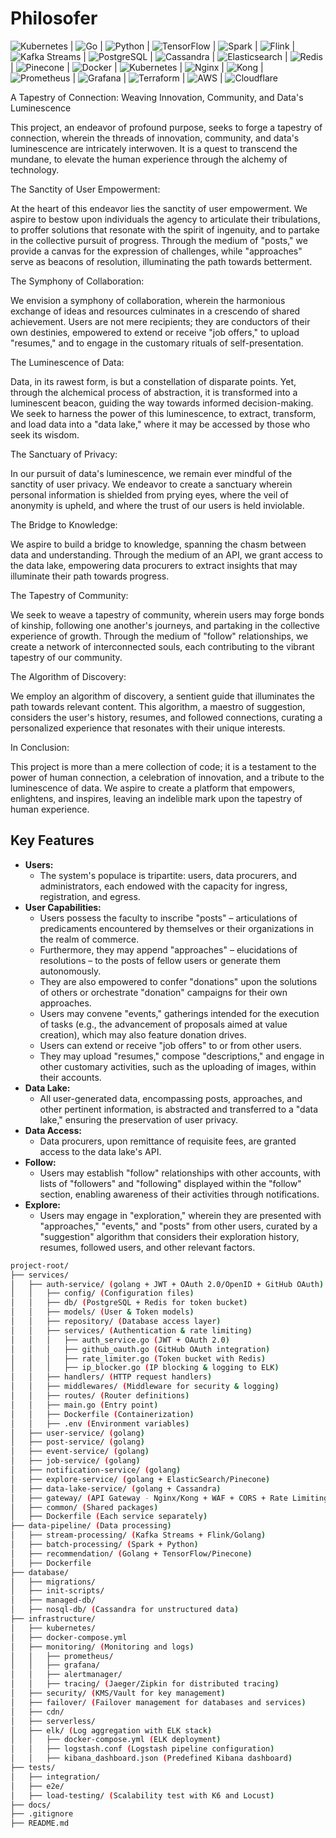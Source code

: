# Philosofer

![Kubernetes](https://img.shields.io/badge/Kubernetes-v1.20-blue?logo=kubernetes) | ![Go](https://img.shields.io/badge/Go-1.16-blue?logo=go) | ![Python](https://img.shields.io/badge/Python-3.9-blue?logo=python) | ![TensorFlow](https://img.shields.io/badge/TensorFlow-2.5-orange?logo=tensorflow) | ![Spark](https://img.shields.io/badge/Spark-3.1-red?logo=apachespark) | ![Flink](https://img.shields.io/badge/Flink-1.13-blueviolet?logo=apacheflink) | ![Kafka Streams](https://img.shields.io/badge/Kafka%20Streams-2.8-critical?logo=apachekafka) | ![PostgreSQL](https://img.shields.io/badge/PostgreSQL-13-blue?logo=postgresql) | ![Cassandra](https://img.shields.io/badge/Cassandra-4.0-green?logo=apachecassandra) | ![Elasticsearch](https://img.shields.io/badge/Elasticsearch-7.14-yellow?logo=elasticsearch) | ![Redis](https://img.shields.io/badge/Redis-6.2-red?logo=redis) | ![Pinecone](https://img.shields.io/badge/Pinecone-blue?logo=pinecone) | ![Docker](https://img.shields.io/badge/Docker-20.10-blue?logo=docker) | ![Kubernetes](https://img.shields.io/badge/Kubernetes-1.20-blue?logo=kubernetes) | ![Nginx](https://img.shields.io/badge/Nginx-1.20-green?logo=nginx) | ![Kong](https://img.shields.io/badge/Kong-2.5-blueviolet?logo=kong) | ![Prometheus](https://img.shields.io/badge/Prometheus-2.28-orange?logo=prometheus) | ![Grafana](https://img.shields.io/badge/Grafana-8.1-green?logo=grafana) | ![Terraform](https://img.shields.io/badge/Terraform-1.0-blue?logo=terraform) | ![AWS](https://img.shields.io/badge/AWS-Amazon%20Web%20Services-orange?logo=amazon-aws) | ![Cloudflare](https://img.shields.io/badge/Cloudflare-blue?logo=cloudflare)

A Tapestry of Connection: Weaving Innovation, Community, and Data's Luminescence

This project, an endeavor of profound purpose, seeks to forge a tapestry of connection, wherein the threads of innovation, community, and data's luminescence are intricately interwoven. It is a quest to transcend the mundane, to elevate the human experience through the alchemy of technology.

The Sanctity of User Empowerment:

At the heart of this endeavor lies the sanctity of user empowerment. We aspire to bestow upon individuals the agency to articulate their tribulations, to proffer solutions that resonate with the spirit of ingenuity, and to partake in the collective pursuit of progress. Through the medium of "posts," we provide a canvas for the expression of challenges, while "approaches" serve as beacons of resolution, illuminating the path towards betterment.

The Symphony of Collaboration:

We envision a symphony of collaboration, wherein the harmonious exchange of ideas and resources culminates in a crescendo of shared achievement. Users are not mere recipients; they are conductors of their own destinies, empowered to extend or receive "job offers," to upload "resumes," and to engage in the customary rituals of self-presentation.

The Luminescence of Data:

Data, in its rawest form, is but a constellation of disparate points. Yet, through the alchemical process of abstraction, it is transformed into a luminescent beacon, guiding the way towards informed decision-making. We seek to harness the power of this luminescence, to extract, transform, and load data into a "data lake," where it may be accessed by those who seek its wisdom.

The Sanctuary of Privacy:

In our pursuit of data's luminescence, we remain ever mindful of the sanctity of user privacy. We endeavor to create a sanctuary wherein personal information is shielded from prying eyes, where the veil of anonymity is upheld, and where the trust of our users is held inviolable.

The Bridge to Knowledge:

We aspire to build a bridge to knowledge, spanning the chasm between data and understanding. Through the medium of an API, we grant access to the data lake, empowering data procurers to extract insights that may illuminate their path towards progress.

The Tapestry of Community:

We seek to weave a tapestry of community, wherein users may forge bonds of kinship, following one another's journeys, and partaking in the collective experience of growth. Through the medium of "follow" relationships, we create a network of interconnected souls, each contributing to the vibrant tapestry of our community.

The Algorithm of Discovery:

We employ an algorithm of discovery, a sentient guide that illuminates the path towards relevant content. This algorithm, a maestro of suggestion, considers the user's history, resumes, and followed connections, curating a personalized experience that resonates with their unique interests.

In Conclusion:

This project is more than a mere collection of code; it is a testament to the power of human connection, a celebration of innovation, and a tribute to the luminescence of data. We aspire to create a platform that empowers, enlightens, and inspires, leaving an indelible mark upon the tapestry of human experience.
## Key Features

* **Users:**
    * The system's populace is tripartite: users, data procurers, and administrators, each endowed with the capacity for ingress, registration, and egress.
* **User Capabilities:**
    * Users possess the faculty to inscribe "posts" – articulations of predicaments encountered by themselves or their organizations in the realm of commerce.
    * Furthermore, they may append "approaches" – elucidations of resolutions – to the posts of fellow users or generate them autonomously.
    * They are also empowered to confer "donations" upon the solutions of others or orchestrate "donation" campaigns for their own approaches.
    * Users may convene "events," gatherings intended for the execution of tasks (e.g., the advancement of proposals aimed at value creation), which may also feature donation drives.
    * Users can extend or receive "job offers" to or from other users.
    * They may upload "resumes," compose "descriptions," and engage in other customary activities, such as the uploading of images, within their accounts.
* **Data Lake:**
    * All user-generated data, encompassing posts, approaches, and other pertinent information, is abstracted and transferred to a "data lake," ensuring the preservation of user privacy.
* **Data Access:**
    * Data procurers, upon remittance of requisite fees, are granted access to the data lake's API.
* **Follow:**
    * Users may establish "follow" relationships with other accounts, with lists of "followers" and "following" displayed within the "follow" section, enabling awareness of their activities through notifications.
* **Explore:**
    * Users may engage in "exploration," wherein they are presented with "approaches," "events," and "posts" from other users, curated by a "suggestion" algorithm that considers their exploration history, resumes, followed users, and other relevant factors.

```bash
project-root/
├── services/
│   ├── auth-service/ (golang + JWT + OAuth 2.0/OpenID + GitHub OAuth)
│   │   ├── config/ (Configuration files)
│   │   ├── db/ (PostgreSQL + Redis for token bucket)
│   │   ├── models/ (User & Token models)
│   │   ├── repository/ (Database access layer)
│   │   ├── services/ (Authentication & rate limiting)
│   │   │   ├── auth_service.go (JWT + OAuth 2.0)
│   │   │   ├── github_oauth.go (GitHub OAuth integration)
│   │   │   ├── rate_limiter.go (Token bucket with Redis)
│   │   │   ├── ip_blocker.go (IP blocking & logging to ELK)
│   │   ├── handlers/ (HTTP request handlers)
│   │   ├── middlewares/ (Middleware for security & logging)
│   │   ├── routes/ (Router definitions)
│   │   ├── main.go (Entry point)
│   │   ├── Dockerfile (Containerization)
│   │   ├── .env (Environment variables)
│   ├── user-service/ (golang)
│   ├── post-service/ (golang)
│   ├── event-service/ (golang)
│   ├── job-service/ (golang)
│   ├── notification-service/ (golang)
│   ├── explore-service/ (golang + ElasticSearch/Pinecone)
│   ├── data-lake-service/ (golang + Cassandra)
│   ├── gateway/ (API Gateway - Nginx/Kong + WAF + CORS + Rate Limiting)
│   ├── common/ (Shared packages)
│   ├── Dockerfile (Each service separately)
├── data-pipeline/ (Data processing)
│   ├── stream-processing/ (Kafka Streams + Flink/Golang)
│   ├── batch-processing/ (Spark + Python)
│   ├── recommendation/ (Golang + TensorFlow/Pinecone)
│   ├── Dockerfile
├── database/
│   ├── migrations/
│   ├── init-scripts/
│   ├── managed-db/
│   ├── nosql-db/ (Cassandra for unstructured data)
├── infrastructure/
│   ├── kubernetes/
│   ├── docker-compose.yml
│   ├── monitoring/ (Monitoring and logs)
│   │   ├── prometheus/
│   │   ├── grafana/
│   │   ├── alertmanager/
│   │   ├── tracing/ (Jaeger/Zipkin for distributed tracing)
│   ├── security/ (KMS/Vault for key management)
│   ├── failover/ (Failover management for databases and services)
│   ├── cdn/
│   ├── serverless/
│   ├── elk/ (Log aggregation with ELK stack)
│   │   ├── docker-compose.yml (ELK deployment)
│   │   ├── logstash.conf (Logstash pipeline configuration)
│   │   ├── kibana_dashboard.json (Predefined Kibana dashboard)
├── tests/
│   ├── integration/
│   ├── e2e/
│   ├── load-testing/ (Scalability test with K6 and Locust)
├── docs/
├── .gitignore
├── README.md
```